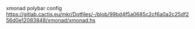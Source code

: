 xmonad polybar config
https://gitlab.cactis.eu/mkr/Dotfiles/-/blob/99bd4f5a0685c2cf6a0a2c25df256d0e12083848/xmonad/xmonad.hs
